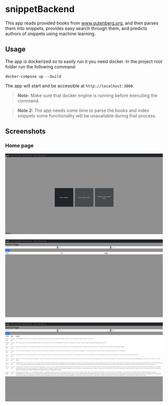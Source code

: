 # snippetBackend

This app reads provided books from www.gutenberg.org, and then parses them into snippets, provides easy search through them, and predicts authors of snippets using machine learning. 

## Usage
The app is dockerized so to easily run it you need docker. In the project root folder run the following command:

	docker-compose up --build
	
The app will start and be accessible at `http://localhost:3000`.

> **Note:** Make sure that docker engine is running before executing the command.

> **Note 2:** The app needs some time to parse the books and index snippets some functionality will be unavailable during that process.

## Screenshots

### Home page

![Home page](front%20page.png)

![Search page](Search%20page.png)

![Search page found](Search%20page%20found.png)
